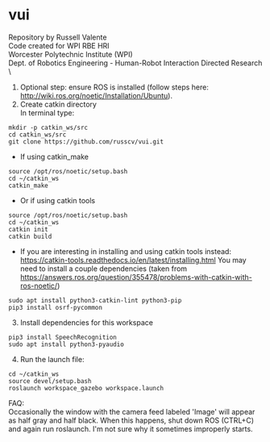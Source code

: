 # vui
Repository by Russell Valente  
Code created for WPI RBE HRI  
Worcester Polytechnic Institute (WPI)  
Dept. of Robotics Engineering - Human-Robot Interaction Directed Research \

1. Optional step: ensure ROS is installed (follow steps here: http://wiki.ros.org/noetic/Installation/Ubuntu).  
2. Create catkin directory  
In terminal type:  
```
mkdir -p catkin_ws/src
cd catkin_ws/src
git clone https://github.com/russcv/vui.git
```

* If using catkin_make  
```
source /opt/ros/noetic/setup.bash  
cd ~/catkin_ws  
catkin_make  
```  
* Or if using catkin tools  
```
source /opt/ros/noetic/setup.bash  
cd ~/catkin_ws  
catkin init  
catkin build  
```  
* If you are interesting in installing and using catkin tools instead: https://catkin-tools.readthedocs.io/en/latest/installing.html
You may need to install a couple dependencies (taken from https://answers.ros.org/question/355478/problems-with-catkin-with-ros-noetic/)  
```
sudo apt install python3-catkin-lint python3-pip  
pip3 install osrf-pycommon
```  

3. Install dependencies for this workspace  
```
pip3 install SpeechRecognition  
sudo apt install python3-pyaudio
```

4. Run the launch file:
```
cd ~/catkin_ws  
source devel/setup.bash  
roslaunch workspace_gazebo workspace.launch
```

FAQ:  
Occasionally the window with the camera feed labeled 'Image' will appear as
half gray and half black. When this happens, shut down ROS (CTRL+C) and again
run roslaunch. I'm not sure why it sometimes improperly starts.
